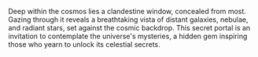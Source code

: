 Deep within the cosmos lies a clandestine window, concealed from most. Gazing through it reveals a breathtaking vista of distant galaxies, nebulae, 
and radiant stars, set against the cosmic backdrop. This secret portal is an invitation to contemplate the 
universe's mysteries, a hidden gem inspiring those who yearn to unlock its celestial secrets.
